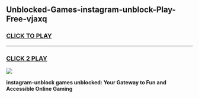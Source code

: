 
## Unblocked-Games-instagram-unblock-Play-Free-vjaxq
<h3>
<a href="https://premium76.site?title=instagram-unblock&ref=21A">CLICK TO PLAY</a></h3>
<hr>

<h3>
<a href="https://premium76.site?title=instagram-unblock&ref=21A">CLICK 2 PLAY</a>
  
</h3>

<a href="https://premium76.site?title=instagram-unblock&ref=21A"><img src="https://clearcache.store/games.png"></a>


**instagram-unblock games unblocked: Your Gateway to Fun and Accessible Online Gaming**
